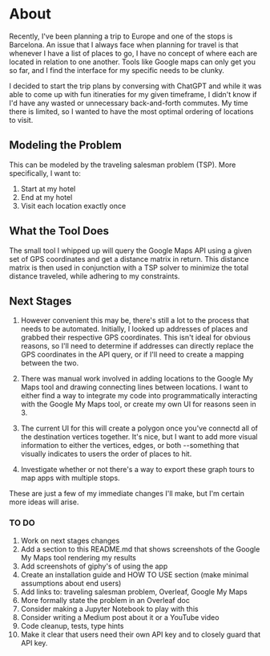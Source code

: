 # About
Recently, I've been planning a trip to Europe and one of the stops is Barcelona. An issue that I always face when planning for travel is that whenever I have a list of places to go, I have no concept of where each are located in relation to one another. Tools like Google maps can only get you so far, and I find the interface for my specific needs to be clunky.

I decided to start the trip plans by conversing with ChatGPT and while it was able to come up with fun itineraties for my given timeframe, I didn't know if I'd have any wasted or unnecessary back-and-forth commutes. My time there is limited, so I wanted to have the most optimal ordering of locations to visit. 


## Modeling the Problem
This can be modeled by the traveling salesman problem (TSP). More specifically, I want to:

1. Start at my hotel
2. End at my hotel
3. Visit each location exactly once

## What the Tool Does
The small tool I whipped up will query the Google Maps API using a given set of GPS coordinates and get a distance matrix in return. This distance matrix is then used in conjunction with a TSP solver to minimize the total distance traveled, while adhering to my constraints.

## Next Stages
1. However convenient this may be, there's still a lot to the process that needs to be automated. Initially, I looked up addresses of places and grabbed their respective GPS coordinates. This isn't ideal for obvious reasons, so I'll need to determine if addresses can directly replace the GPS coordinates in the API query, or if I'll need to create a mapping between the two.

2. There was manual work involved in adding locations to the Google My Maps tool and drawing connecting lines between locations. I want to either find a way to integrate my code into programmatically interacting with the Google My Maps tool, or create my own UI for reasons seen in 3.

3. The current UI for this will create a polygon once you've connectd all of the destination vertices together. It's nice, but I want to add more visual information to either the vertices, edges, or both --something that visually indicates to users the order of places to hit.

4. Investigate whether or not there's a way to export these graph tours to map apps with multiple stops.

These are just a few of my immediate changes I'll make, but I'm certain more ideas will arise.

### TO DO
1. Work on next stages changes
2. Add a section to this README.md that shows screenshots of the Google My Maps tool rendering my results
3. Add screenshots of giphy's of using the app
4. Create an installation guide and HOW TO USE section (make minimal assumptions about end users)
5. Add links to: traveling salesman problem, Overleaf, Google My Maps
6. More formally state the problem in an Overleaf doc
7. Consider making a Jupyter Notebook to play with this
8. Consider writing a Medium post about it or a YouTube video
9. Code cleanup, tests, type hints
10. Make it clear that users need their own API key and to closely guard that API key.
